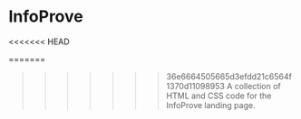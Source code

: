 # InfoProve
<<<<<<< HEAD

=======
>>>>>>> 36e6664505665d3efdd21c6564f1370d11098953
A collection of HTML and CSS code for the InfoProve landing page.
